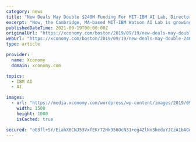 ```yaml
---
category: news
title: "New Deals May Double $240M Funding For MIT-IBM AI Lab, Director Says"
excerpt: "Now, the Cambridge, MA-based MIT-IBM Watson AI Lab is growing in personnel, funding, partners, and square feet, says David Cox, a former Harvard professor who leads the program for IBM (NYSE ..."
publishedDateTime: 2021-09-19T00:00:00Z
originalUrl: "https://xconomy.com/boston/2019/09/19/new-deals-may-double-240m-funding-for-mit-ibm-ai-lab-director-says/"
webUrl: "https://xconomy.com/boston/2019/09/19/new-deals-may-double-240m-funding-for-mit-ibm-ai-lab-director-says/"
type: article

provider:
  name: Xconomy
  domain: xconomy.com

topics:
  - IBM AI
  - AI

images:
  - url: "https://media.xconomy.com/wordpress/wp-content/images/2019/09/19151247/mit-ibm.jpg"
    width: 1500
    height: 1000
    isCached: true

secured: "oG3fl+SY/EiahX6CNJ53VxfEKr72Hk956OcN31+eg4ZlNn3heduYJCzA1bAGqlQNV7a8czSI+lRLhGH42SZbXnmanVxatIOejqHQxSmLPkP9iEE7UnkwI4dwZPN0B/D6QfqShPXwqeNrEsw4Tm4k9yyFHROnhkE/jOKOOgX1p5PgWd7TH9+tYmJr2Zkz/govCAxOxh2jpw6lm0q/RtdtFIzeU6+OeTxUX8GMRVeXLIDIThp/+e9LYLSm+Xef88ycefjsQYZqFEnzKkVvQMcGf/sXwBocBGW5l9Q3GXaiF/1b6PAA+IO/cr9GCU29AHjH5Ohi6G6Ft8eknmSwOGlmau67Jw5T/qq8DafRjaveDdQ=;QSI+p1bv08BL7k7Xee/oqw=="
---
```


